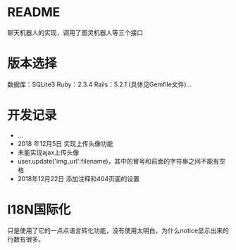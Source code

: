 # README
聊天机器人的实现，调用了图灵机器人等三个接口
# 版本选择
数据库：SQLite3
Ruby：2.3.4
Rails：5.2.1
(具体见Gemfile文件)...
# 开发记录
* ...
* 2018 年12月5日 实现上传头像功能
* 未能实现ajax上传头像
* user.update('img_url':filename)，其中的冒号和前面的字符串之间不能有空格
* 2018年12月22日 添加注释和404页面的设置
# I18N国际化
只是使用了它的一点点语言转化功能，没有使用太明白，为什么notice显示出来的行数有很多。

